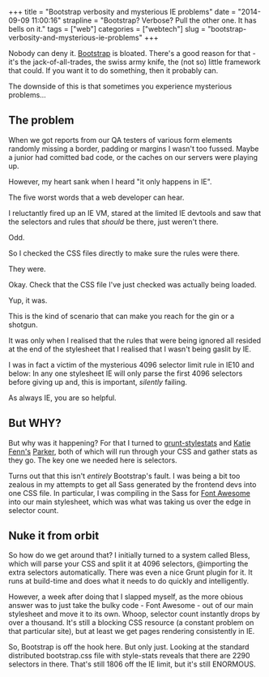 +++
title = "Bootstrap verbosity and mysterious IE problems"
date = "2014-09-09 11:00:16"
strapline = "Bootstrap? Verbose? Pull the other one. It has bells on it."
tags = ["web"]
categories = ["webtech"]
slug = "bootstrap-verbosity-and-mysterious-ie-problems"
+++

<p>Nobody can deny it. <a href="http://getbootstrap.com/">Bootstrap</a> is bloated. There's a good reason for that - it's the jack-of-all-trades, the swiss army knife, the (not so) little framework that could. If you want it to do something, then it probably can.</p>

<p>The downside of this is that sometimes you experience mysterious problems...</p>

<h2>The problem</h2>

<p>When we got reports from our QA testers of various form elements randomly missing a border, padding or margins I wasn't too fussed. Maybe a junior had comitted bad code, or the caches on our servers were playing up.</p>

<p>However, my heart sank when I heard "it only happens in IE".</p>

<p>The five worst words that a web developer can hear.</p>

<p>I reluctantly fired up an IE VM, stared at the limited IE devtools and saw that the selectors and rules that <em>should</em> be there, just weren't there.</p>

<p>Odd.</p>

<p>So I checked the CSS files directly to make sure the rules were there.</p>

<p>They were.</p>

<p>Okay. Check that the CSS file I've just checked was actually being loaded.</p>

<p>Yup, it was.</p>

<p>This is the kind of scenario that can make you reach for the gin or a shotgun.</p>

<p>It was only when I realised that the rules that were being ignored all resided at the end of the stylesheet that I realised that I wasn't being gaslit by IE.</p>

<p>I was in fact a victim of the mysterious 4096 selector limit rule in IE10 and below: In any one stylesheet IE will only parse the first 4096 selectors before giving up and, this is important, <em>silently</em> failing.</p>

<p>As always IE, you are so helpful.</p>

<h2>But WHY?</h2>

<p>But why was it happening? For that I turned to <a href="https://www.npmjs.org/package/grunt-stylestats">grunt-stylestats</a> and <a href="https://github.com/katiefenn">Katie Fenn's</a> <a href="https://github.com/katiefenn/parker">Parker</a>, both of which will run through your CSS and gather stats as they go. The key one we needed here is selectors.</p>

<p>Turns out that this isn't <em>entirely</em> Bootstrap's fault. I was being a bit too zealous in my attempts to get all Sass generated by the frontend devs into one CSS file. In particular, I was compiling in the Sass for <a href="http://fontawesome.io/">Font Awesome</a> into our main stylesheet, which was what was taking us over the edge in selector count.</p>

<h2>Nuke it from orbit</h2>

<p>So how do we get around that? I initially turned to a system called Bless, which will parse your CSS and split it at 4096 selectors, @importing the extra selectors automatically. There was even a nice Grunt plugin for it. It runs at build-time and does what it needs to do quickly and intelligently.</p>

<p>However, a week after doing that I slapped myself, as the more obious answer was to just take the bulky code - Font Awesome - out of our main stylesheet and move it to its own. Whoop, selector count instantly drops by over a thousand. It's still a blocking CSS resource (a constant problem on that particular site), but at least we get pages rendering consistently in IE.</p>

<p>So, Bootstrap is off the hook here. But only just. Looking at the standard distributed bootstrap.css file with style-stats reveals that there are 2290 selectors in there. That's still 1806 off the IE limit, but it's still ENORMOUS.</p>